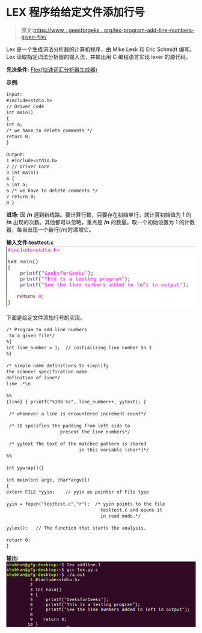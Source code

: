 # LEX 程序给给定文件添加行号

> 原文:[https://www . geesforgeks . org/lex-program-add-line-numbers-given-file/](https://www.geeksforgeeks.org/lex-program-add-line-numbers-given-file/)

Lex 是一个生成词法分析器的计算机程序，由 Mike Lesk 和 Eric Schmidt 编写。
Lex 读取指定词法分析器的输入流，并输出用 C 编程语言实现 lexer 的源代码。

**先决条件:** [Flex(快速词汇分析器生成器)](https://www.geeksforgeeks.org/flex-fast-lexical-analyzer-generator/)

**示例:**

```
Input:
#include<stdio.h>
// Driver Code
int main()
{
int a; 
/* we have to delete comments */
return 0;
}

Output:
1 #include<stdio.h>
2 // Driver Code
3 int main()
4 {
5 int a; 
6 /* we have to delete comments */
7 return 0;
8 }

```

**进场:**
因 **/n** 遇到新线路。要计算行数，只要存在初始单行，就计算初始值为 1 的 **/n** 出现的次数。其他都可以忽略，重点是 **/n** 的数量。取一个初始设置为 1 的计数器，每当出现一个新行(/n)时递增它。

**输入文件:testtest.c**
![](img/4aa432bdb3166b4a3cd8a79aad228d3c.png)

下面是给定文件添加行号的实现。

```
/* Program to add line numbers
 to a given file*/
%{
int line_number = 1;  // initializing line number to 1
%}

/* simple name definitions to simplify
the scanner specification name 
definition of line*/
line .*\n    

%%
{line} { printf("%10d %s", line_number++, yytext); } 

 /* whenever a line is encountered increment count*/

 /* 10 specifies the padding from left side to 
                    present the line numbers*/

 /* yytext The text of the matched pattern is stored
                           in this variable (char*)*/
%%

int yywrap(){} 

int main(int argc, char*argv[])
{
extern FILE *yyin;    // yyin as pointer of File type

yyin = fopen("testtest.c","r");  /* yyin points to the file 
                                   testtest.c and opens it
                                   in read mode.*/

yylex();   // The function that starts the analysis.

return 0;
}
```

**输出:**
![](img/44b81f47a8513b3a42d0ccd3d306c81a.png)